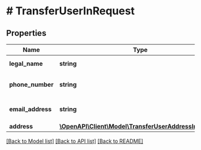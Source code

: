 # # TransferUserInRequest

## Properties

Name | Type | Description | Notes
------------ | ------------- | ------------- | -------------
**legal_name** | **string** | The user&#39;s legal name. |
**phone_number** | **string** | The user&#39;s phone number. | [optional]
**email_address** | **string** | The user&#39;s email address. | [optional]
**address** | [**\OpenAPI\Client\Model\TransferUserAddressInRequest**](TransferUserAddressInRequest.md) |  | [optional]

[[Back to Model list]](../../README.md#models) [[Back to API list]](../../README.md#endpoints) [[Back to README]](../../README.md)
